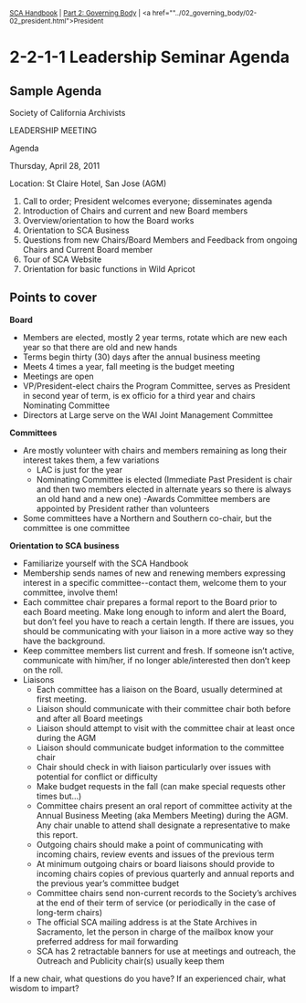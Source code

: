 <sup><a href="/sca-handbook/index.html">SCA Handbook</a>  |  <a href="../02_governing_body/index.html">Part 2: Governing Body</a>  |  <a href=""../02_governing_body/02-02_president.html">President</a></sup>

# 2-2-1-1 Leadership Seminar Agenda
  
## Sample Agenda
  
Society of California Archivists

LEADERSHIP MEETING

Agenda

Thursday, April 28, 2011

Location: St Claire Hotel, San Jose (AGM)

  1. Call to order; President welcomes everyone; disseminates agenda
  2. Introduction of Chairs and current and new Board members
  3. Overview/orientation to how the Board works
  4. Orientation to SCA Business
  5. Questions from new Chairs/Board Members and Feedback from ongoing Chairs and Current Board member
  6. Tour of SCA Website
  7. Orientation for basic functions in Wild Apricot

## Points to cover
**Board**
- Members are elected, mostly 2 year terms, rotate which are new each year so that there are old and new hands
- Terms begin thirty (30) days after the annual business meeting
- Meets 4 times a year, fall meeting is the budget meeting
- Meetings are open
- VP/President-elect chairs the Program Committee, serves as President in second year of term, is ex officio for a third year and chairs Nominating Committee
- Directors at Large serve on the WAI Joint Management Committee

**Committees**
- Are mostly volunteer with chairs and members remaining as long their interest takes them, a few variations
  - LAC is just for the year
  - Nominating Committee is elected (Immediate Past President is chair and then two members elected in alternate years so there is always an old hand
and a new one)
  -Awards Committee members are appointed by President rather than
volunteers
- Some committees have a Northern and Southern co-chair, but the committee is one committee
  
**Orientation to SCA business**
- Familiarize yourself with the SCA Handbook
- Membership sends names of new and renewing members expressing interest in a specific committee--contact them, welcome them to your committee, involve them!
- Each committee chair prepares a formal report to the Board prior to each Board meeting. Make long enough to inform and alert the Board, but don’t feel you have
to reach a certain length. If there are issues, you should be communicating with your liaison in a more active way so they have the background.
- Keep committee members list current and fresh. If someone isn’t active, communicate with him/her, if no longer able/interested then don’t keep on the roll.
- Liaisons
  - Each committee has a liaison on the Board, usually determined at first meeting.
  - Liaison should communicate with their committee chair both before and after all Board meetings
  - Liaison should attempt to visit with the committee chair at least once during the AGM
  - Liaison should communicate budget information to the committee chair
  - Chair should check in with liaison particularly over issues with potential for conflict or difficulty
  - Make budget requests in the fall (can make special requests other times but...)
  - Committee chairs present an oral report of committee activity at the Annual Business Meeting (aka Members Meeting) during the AGM. Any chair unable to attend shall designate a representative to make this report.
  - Outgoing chairs should make a point of communicating with incoming chairs, review events and issues of the previous term
  - At minimum outgoing chairs or board liaisons should provide to incoming chairs copies of previous quarterly and annual reports and the previous year’s committee budget
  - Committee chairs send non-current records to the Society’s archives at the end of their term of service (or periodically in the case of long-term chairs)
  - The official SCA mailing address is at the State Archives in Sacramento, let the person in charge of the mailbox know your preferred address for mail forwarding
  - SCA has 2 retractable banners for use at meetings and outreach, the Outreach and Publicity chair(s) usually keep them

  
If a new chair, what questions do you have? If an experienced chair, what wisdom to impart?
